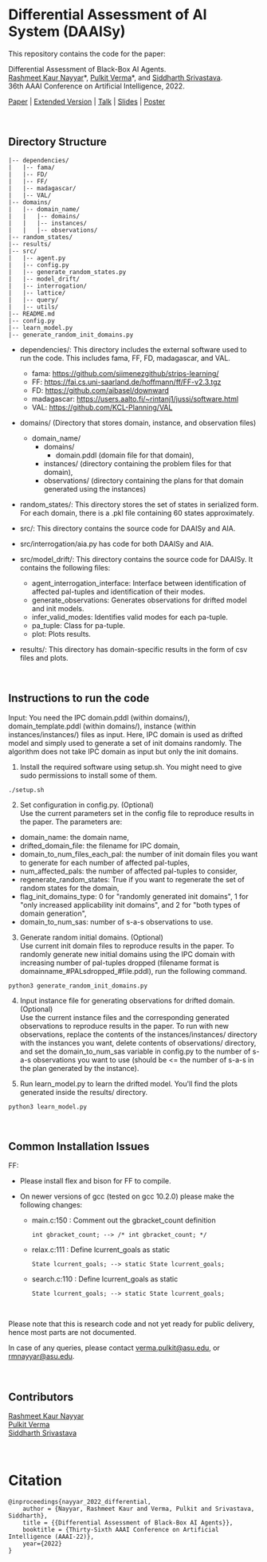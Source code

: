 # Differential Assessment of AI System (DAAISy)

This repository contains the code for the paper:

Differential Assessment of Black-Box AI Agents.<br/>
[Rashmeet Kaur Nayyar](https://rashmeetnayyar.com)\*, 
[Pulkit Verma](https://pulkitverma.net)\*, and 
[Siddharth Srivastava](http://siddharthsrivastava.net/). <br/>
36th AAAI Conference on Artificial Intelligence, 2022. <br/>

[Paper](https://aair-lab.github.io/Publications/nvs_aaai22.pdf) | [Extended Version](https://arxiv.org/pdf/2203.13236.pdf) | [Talk](https://slideslive.com/38976997/differential-assessment-of-blackbox-ai-systems) | [Slides](https://pulkitverma.net/assets/pdf/nvs_aaai22/nvs_aaai22_slides.pdf) | [Poster](https://pulkitverma.net/assets/pdf/nvs_aaai22/nvs_aaai22_poster.pdf)

<br />

## Directory Structure

```
|-- dependencies/
|   |-- fama/
|   |-- FD/
|   |-- FF/
|   |-- madagascar/
|   |-- VAL/
|-- domains/
|   |-- domain_name/
|   |   |-- domains/
|   |   |-- instances/
|   |   |-- observations/
|-- random_states/
|-- results/
|-- src/
|   |-- agent.py
|   |-- config.py
|   |-- generate_random_states.py
|   |-- model_drift/
|   |-- interrogation/
|   |-- lattice/
|   |-- query/
|   |-- utils/
|-- README.md
|-- config.py
|-- learn_model.py
|-- generate_random_init_domains.py
```

- dependencies/: This directory includes the external software used to run the code. This includes fama, FF, FD, madagascar, and  VAL. 
  - fama: https://github.com/sjimenezgithub/strips-learning/
  - FF: https://fai.cs.uni-saarland.de/hoffmann/ff/FF-v2.3.tgz
  - FD: https://github.com/aibasel/downward
  - madagascar: https://users.aalto.fi/~rintanj1/jussi/software.html
  - VAL: https://github.com/KCL-Planning/VAL

- domains/ (Directory that stores domain, instance, and observation files) 
  - domain_name/
    - domains/
      - domain.pddl (domain file for that domain), 
    - instances/ (directory containing the problem files for that domain),
    - observations/ (directory containing the plans for that domain generated using the instances)

- random_states/: This directory stores the set of states in serialized form. For each domain, there is a .pkl file containing 60 states approximately.

- src/: This directory contains the source code for DAAISy and AIA.
- src/interrogation/aia.py has code for both DAAISy and AIA.
- src/model_drift/: This directory contains the source code for DAAISy. It contains the following files:
  - agent_interrogation_interface: Interface between identification of affected pal-tuples and identification of their modes. 
  - generate_observations: Generates observations for drifted model and init models.
  - infer_valid_modes: Identifies valid modes for each pa-tuple.
  - pa_tuple: Class for pa-tuple.
  - plot: Plots results.

- results/: This directory has domain-specific results in the form of csv files and plots.

<br />

## Instructions to run the code

Input: You need the IPC domain.pddl (within domains/), domain_template.pddl (within domains/), instance (within instances/instances/) files as input.
Here, IPC domain is used as drifted model and simply used to generate a set of init domains randomly. The algorithm does not take IPC domain as input but only the init domains.

1. Install the required software using setup.sh. You might need to give sudo permissions to install some of them.
```
./setup.sh
```

2. Set configuration in config.py. (Optional) <br /> Use the current parameters set in the config file to reproduce results in the paper. The parameters are:
- domain_name: the domain name, 
- drifted_domain_file: the filename for IPC domain,
- domain_to_num_files_each_pal: the number of init domain files you want to generate for each number of affected pal-tuples,
- num_affected_pals: the number of affected pal-tuples to consider,
- regenerate_random_states: True if you want to regenerate the set of random states for the domain,
- flag_init_domains_type: 0 for "randomly generated init domains", 1 for "only increased applicability init domains", and 2 for "both types of domain generation",
- domain_to_num_sas: number of s-a-s observations to use.

3. Generate random initial domains. (Optional)<br /> 
Use current init domain files to reproduce results in the paper. 
To randomly generate new initial domains using the IPC domain with increasing number of pal-tuples dropped (filename format is domainname_#PALsdropped_#file.pddl), run the following command.
```
python3 generate_random_init_domains.py
```

4. Input instance file for generating observations for drifted domain. (Optional)<br /> 
Use the current instance files and the corresponding generated observations to reproduce results in the paper. 
To run with new observations, replace the contents of the instances/instances/ directory with the instances you want, delete contents of observations/ directory, and set the domain_to_num_sas variable in config.py to the number of s-a-s observations you want to use (should be <= the number of s-a-s in the plan generated by the instance).

5. Run learn_model.py to learn the drifted model. You'll find the plots generated inside the results/ directory.
```
python3 learn_model.py
```

<br />

## Common Installation Issues

FF:
   
 - Please install flex and bison for FF to compile.

 - On newer versions of gcc (tested on gcc 10.2.0) please make the following changes:
    - main.c:150 : Comment out the gbracket_count definition
       ```
       int gbracket_count; --> /* int gbracket_count; */
       ```
     - relax.c:111 : Define lcurrent_goals as static
       ```
       State lcurrent_goals; --> static State lcurrent_goals;
       ```
     - search.c:110 : Define lcurrent_goals as static
       ```
       State lcurrent_goals; --> static State lcurrent_goals;
       ```
    

<br />

Please note that this is research code and not yet ready for public delivery,
hence most parts are not documented.

In case of any queries, please contact [verma.pulkit@asu.edu](mailto:verma.pulkit@asu.edu),
or [rmnayyar@asu.edu](mailto:rmnayyar@asu.edu).

<br />

## Contributors

[Rashmeet Kaur Nayyar](https://rashmeetnayyar.com)<br/>
[Pulkit Verma](https://pulkitverma.net)<br/>
[Siddharth Srivastava](https://siddharthsrivastava.net/)<br/>

<br/>


# Citation
```
@inproceedings{nayyar_2022_differential,
    author = {Nayyar, Rashmeet Kaur and Verma, Pulkit and Srivastava, Siddharth},
    title = {{Differential Assessment of Black-Box AI Agents}},
    booktitle = {Thirty-Sixth AAAI Conference on Artificial Intelligence (AAAI-22)},
    year={2022}
}
```
